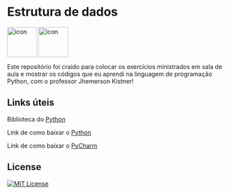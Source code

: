 # Estrutura de dados

<img src="https://techstack-generator.vercel.app/python-icon.svg" alt="icon" align="left" width="70"/>

<img src="https://cdn.jsdelivr.net/gh/devicons/devicon@latest/icons/pycharm/pycharm-original.svg" alt="icon" align="center" width="70"/>

Este repositório foi craido para colocar os exercícios ministrados em sala de aula e mostrar os códigos que eu aprendi na linguagem de programação Python, com o professor Jhemerson Kistner!

## Links úteis

Biblioteca do <a href= "https://docs.python.org/3/library/index.html">Python</a>

Link de como baixar o <a href= "https://www.python.org/downloads/">Python</a>

Link de como baixar o <a href= "https://www.jetbrains.com/pt-br/pycharm/download/?section=windows">PyCharm</a>

## License

[![MIT License](https://img.shields.io/badge/License-MIT-%231C003F.svg)](./LICENSE)
